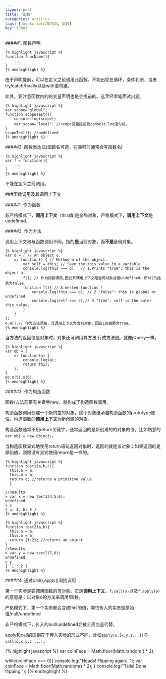 ```yaml
---
layout: post
title: "函数"
categories: articles
tags: [JavaScript权威指南, 函数]
key: 10001
---
```


#####1. 函数声明

    {% highlight javascript %}
    function funcName(){
        ...
    }
    {% endhighlight %}

由于声明提前，可以在定义之前调用此函数。不能出现在循环，条件判断，或者try/catch/finally以及with语句里。

此外，要注意函数内的的变量声明也是会提前的。这里经常笔面试出题。

    {% highlight javascript %}
    var scope="global";
    function scopeTest(){
        console.log(scope);
        var scope="local"; //scope变量提前到console.log语句前。
    }
    scopeTest(); //undefined
    {% endhighlight %}

#####2. 函数表达式(函数名可选，在递归时通常会写函数名)

    {% highlight javascript %}
    var f = function(){
        ...
    }
    {% endhighlight %}

不能在定义之前调用。

###函数调用及其调用上下文

#####1. 作为函数

非严格模式下，**调用上下文**（this值)是全局对象，严格模式下，**调用上下文**是undefined.

#####2. 作为方法

调用上下文和与函数调用不同。指的**是**当前对象，而**不是**全局对象。

    {% highlight javascript %}
    var o = { // An object o.
        m: function() { // Method m of the object.
            var self = this; // Save the this value in a variable.
            console.log(this === o);  // 1.Prints "true": this is the object o.
            f(); // 作为函数调用,因此其调用上下文是全局对象或者undefined。所以2的结果为false
            function f(){ // A nested function f
                console.log(this === o); // 2."false": this is global or undefined
                console.log(self === o);// 3."true": self is the outer this value.
            }
        }
    };
    o.m();// 作为方法调用，其调用上下文为当前对象。因此1的结果为true。
    {% endhighlight %}

当方法的返回值是对象时，对象还可调用其方法,行成方法链。就像jQuery一样。

    {% highlight javascript %}
    var ob = {
        m: function(a) {
            console.log(a);
            return this;
        },
    }
    ob.m(5).m(6);
    {% endhighlight %}

#####3. 作为构造函数

函数/方法前带有关键字new，就构成了构造函数调用。

构造函数调用创建一个新的空的对象，这个对象继承自构造函数的prototype属性。构造函数的**调用上下文**为新创建的对象。

构造函数通常不用return关键字，通常返回的是新创建的的对象的值。比如熟悉的`var obj = new Object;`。

当构造函数显式地使用return语句返回对象时，返回的就是该对象；如果返回的是原始值，则跟没有显式使用return是一样的。

    {% highlight javascript %}
    function test1(a,b,c){
      this.a = a;
      this.b = b;
      return c; //returns a primitive value
      }

    //Results
    > var x = new test1(4,5,6);
    undefined
    > x
    { a: 4, b: 5 }
    {% endhighlight %}

    {% highlight javascript %}
    function test2(a,b){
      this.a = a;
      this.b = b;
      return {1:2}; //returns an object
    }
    //Results
    > var y = new test2(7,8);
    undefined
    > y
    { '1': 2 }
    {% endhighlight %}

#####4. 通过call(),apply()间接调用

第一个实参是要调用函数的母对象，它是**调用上下文**，`f.call(o)`以及`f.apply(o)`的意思是：以对象o的方法来调用f函数。

严格模式下，第一个实参都会变成this的值，哪怕传入的实参是原始值/null/undefined

非严格模式下，传入的null/undefined会被全局变量代替。

apply和call的区别在于传入实参的形式不同，比如`apply(o,[x,y,z...])`与`call(o,x,y,z,...)`。

{% highlight javascript %}
var coinFace = Math.floor(Math.random() * 2);

while(coinFace === 0){
	console.log("Heads! Flipping again...");
	var coinFace = Math.floor(Math.random() * 2);
}
console.log("Tails! Done flipping.");
{% endhighlight %}






